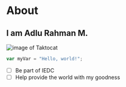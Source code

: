 # About #
## I am Adlu Rahman M. ##

![image of Taktocat](https://octodex.github.com/images/yaktocat.png)

``` javascript
var myVar = "Hello, world!";
```


- [ ] Be part of IEDC
- [ ] Help provide the world with my goodness
